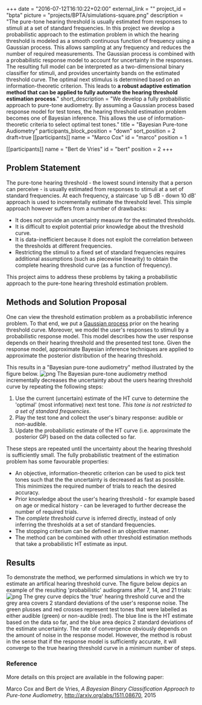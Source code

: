 +++
date = "2016-07-12T16:10:22+02:00"
external_link = ""
project_id = "bpta"
picture = "projects/BPTA/simulations-square.png"
description = "The pure-tone hearing threshold is usually estimated from responses to stimuli at a set of standard frequencies. In this project we develop a probabilistic approach to the estimation problem in which the hearing threshold is modeled as a smooth continuous function of frequency using a Gaussian process. This allows sampling at any frequency and reduces the number of required measurements. The Gaussian process is combined with a probabilistic response model to account for uncertainty in the responses. The resulting full model can be interpreted as a two-dimensional binary classifier for stimuli, and provides uncertainty bands on the estimated threshold curve. The optimal next stimulus is determined based on an information-theoretic criterion. This leads to **a robust adaptive estimation method that can be applied to fully automate the hearing threshold estimation process**."
short_description = "We develop a fully probabilistic approach to pure-tone audiometry. By assuming a Gaussian process based response model for test tones, the hearing threshold estimation problem becomes one of Bayesian inference. This allows the use of information-theoretic criteria to select optimal test tones."
title = "Bayesian Pure-tone Audiometry"
participants_block_position = "down"
sort_position = 2
draft=true
[[participants]]
    name = "Marco Cox"
    id = "marco"
    position = 1

[[participants]]
    name = "Bert de Vries"
    id = "bert"
    position = 2
+++

## Problem Statement

The pure-tone hearing threshold - the lowest sound intensity that a person can perceive - is usually estimated from responses to stimuli at a set of standard frequencies. At each frequency, a staircase 'up 5 dB - down 10 dB' approach is used to incrementally estimate the threshold level. This simple approach however suffers from a number of drawbacks:

- It does not provide an uncertainty measure for the estimated thresholds.
- It is difficult to exploit potential prior knowledge about the threshold curve.
- It is data-inefficient because it does not exploit the correlation between the thresholds at different frequencies.
- Restricting the stimuli to a fixed set of standard frequencies requires additional assumptions (such as piecewise linearity) to obtain the complete hearing threshold curve (as a function of frequency).

This project aims to address these problems by taking a probabilistic approach to the pure-tone hearing threshold estimation problem.


## Methods and Solution Proposal

One can view the threshold estimation problem as a probabilistic inference problem. To that end, we put a [Gaussian process](https://en.wikipedia.org/wiki/Gaussian_process) prior on the hearing threshold curve. Moreover, we model the user's responses to stimuli by a probabilistic response model. This model describes how the user response depends on their hearing threshold and the presented test tone. Given the response model, approximate Bayesian inference techniques are applied to approximate the posterior distribution of the hearing threshold.

This results in a "Bayesian pure-tone audiometry" method illustrated by the figure below.
![png](/img/projects/BPTA/BPTA-architecture.png)
The Bayesian pure-tone audiometry method incrementally decreases the uncertainty about the users hearing threshold curve by repeating the following steps:

1. Use the current (uncertain) estimate of the HT curve to determine the 'optimal' (most informative) next test tone. *This tone is not restricted to a set of standard frequencies*.
2. Play the test tone and collect the user's binary response: audible or non-audible.
3. Update the probabilistic estimate of the HT curve (i.e. approximate the posterior GP) based on the data collected so far.

These steps are repeated until the uncertainty about the hearing threshold is sufficiently small. The fully probabilistic treatment of the estimation problem has some favourable properties:

- An objective, information-theoretic criterion can be used to pick test tones such that the the uncertainty is decreased as fast as possible. This minimizes the required number of trials to reach the desired accuracy.
- Prior knowledge about the user's hearing threshold - for example based on age or medical history - can be leveraged to further decrease the number of required trials.
- The *complete threshold curve* is inferred directly, instead of only inferring the thresholds at a set of standard frequencies.
- The stopping criterium can be defined in an objective manner.
- The method can be combined with other threshold estimation methods that take a probabilistic HT estimate as input.

## Results

To demonstrate the method, we performed simulations in which we try to estimate an artifical hearing threshold curve. The figure below depics an example of the resulting 'probabilistic' audiograms after 7, 14, and 21 trials:
![png](/img/projects/BPTA/simulations.png)
The grey curve depics the 'true' hearing threshold curve and the grey area covers 2 standard deviations of the user's response noise. The green plusses and red crosses represent test tones that were labelled as either audible (green) or non-audible (red). The blue line is the HT estimate based on the data so far, and the blue area depics 2 standard deviations of the estimate uncertainty. The rate of convergence obviously depends on the amount of noise in the response model. However, the method is robust in the sense that if the response model is sufficiently accurate, it will converge to the true hearing threshold curve in a minimum number of steps.


### Reference

More details on this project are available in the following paper:

Marco Cox and Bert de Vries, _A Bayesian Binary Classification Approach to Pure-tone Audiometry_, http://arxiv.org/abs/1511.08670, 2015
